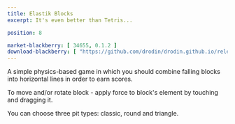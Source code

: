 ```yaml
---
title: Elastik Blocks
excerpt: It's even better than Tetris...

position: 8

market-blackberry: [ 34655, 0.1.2 ] 
download-blackberry: [ "https://github.com/drodin/drodin.github.io/releases/download/files/ElastikBlocks-0.1.2.bar", 0.1.2 ]
---
```


A simple physics-based game in which you should combine falling blocks into horizontal lines in order to earn scores.

To move and/or rotate block - apply force to block's element by touching and dragging it.

You can choose three pit types: classic, round and triangle.
